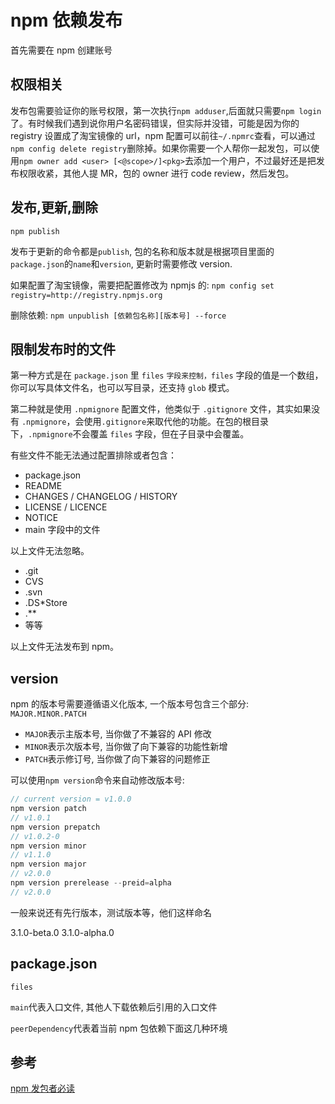 # npm 依赖发布

首先需要在 npm 创建账号

## 权限相关

发布包需要验证你的账号权限，第一次执行`npm adduser`,后面就只需要`npm login`了。有时候我们遇到说你用户名密码错误，但实际并没错，可能是因为你的 registry 设置成了淘宝镜像的 url，npm 配置可以前往`~/.npmrc`查看，可以通过`npm config delete registry`删除掉。如果你需要一个人帮你一起发包，可以使用`npm owner add <user> [<@scope>/]<pkg>`去添加一个用户，不过最好还是把发布权限收紧，其他人提 MR，包的 owner 进行 code review，然后发包。

## 发布,更新,删除

`npm publish`

发布于更新的命令都是`publish`, 包的名称和版本就是根据项目里面的`package.json`的`name`和`version`, 更新时需要修改 version.

如果配置了淘宝镜像，需要把配置修改为 npmjs 的: `npm config set registry=http://registry.npmjs.org`

删除依赖: `npm unpublish [依赖包名称][版本号] --force`

## 限制发布时的文件

第一种方式是在 `package.json` 里 `files` `字段来控制，files` 字段的值是一个数组，你可以写具体文件名，也可以写目录，还支持 `glob` 模式。

第二种就是使用 `.npmignore` 配置文件，他类似于 `.gitignore` 文件，其实如果没有 `.npmignore`，会使用`.gitignore`来取代他的功能。在包的根目录下，`.npmignore`不会覆盖 `files` 字段，但在子目录中会覆盖。

有些文件不能无法通过配置排除或者包含：

- package.json
- README
- CHANGES / CHANGELOG / HISTORY
- LICENSE / LICENCE
- NOTICE
- main 字段中的文件

以上文件无法忽略。

- .git
- CVS
- .svn
- .DS\*Store
- .\*\*
- 等等

以上文件无法发布到 npm。

## version

npm 的版本号需要遵循语义化版本, 一个版本号包含三个部分: `MAJOR.MINOR.PATCH`

- `MAJOR`表示主版本号, 当你做了不兼容的 API 修改
- `MINOR`表示次版本号, 当你做了向下兼容的功能性新增
- `PATCH`表示修订号, 当你做了向下兼容的问题修正

可以使用`npm version`命令来自动修改版本号:

```js
// current version = v1.0.0
npm version patch
// v1.0.1
npm version prepatch
// v1.0.2-0
npm version minor
// v1.1.0
npm version major
// v2.0.0
npm version prerelease --preid=alpha
// v2.0.0
```

一般来说还有先行版本，测试版本等，他们这样命名

3.1.0-beta.0
3.1.0-alpha.0

## package.json

`files`

`main`代表入口文件, 其他人下载依赖后引用的入口文件

`peerDependency`代表着当前 npm 包依赖下面这几种环境

## 参考

[npm 发包者必读](https://juejin.cn/post/6844903870678695943)
